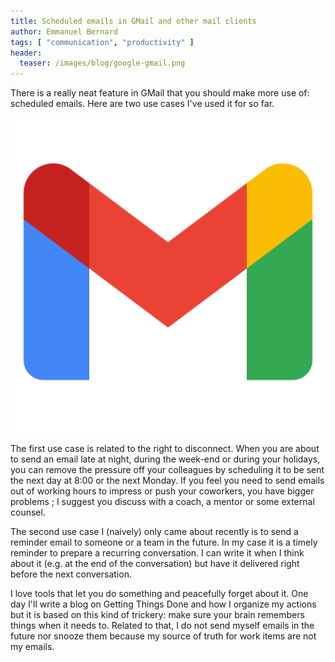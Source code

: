 ```yaml
---
title: Scheduled emails in GMail and other mail clients
author: Emmanuel Bernard
tags: [ "communication", "productivity" ]
header:
  teaser: /images/blog/google-gmail.png
---
```

There is a really neat feature in GMail that you should make more use of: scheduled emails.
Here are two use cases I've used it for so far.

![](/images/blog/google-gmail.png)

The first use case is related to the right to disconnect.
When you are about to send an email late at night, during the week-end or during your holidays, you can remove the pressure off your colleagues by scheduling it to be sent the next day at 8:00 or the next Monday.
If you feel you need to send emails out of working hours to impress or push your coworkers, you have bigger problems ; I suggest you discuss with a coach, a mentor or some external counsel.

The second use case I (naively) only came about recently is to send a reminder email to someone or a team in the future.
In my case it is a timely reminder to prepare a recurring conversation.
I can write it when I think about it (e.g. at the end of the conversation) but have it delivered right before the next conversation.

I love tools that let you do something and peacefully forget about it.
One day I'll write a blog on Getting Things Done and how I organize my actions but it is based on this kind of trickery: make sure your brain remembers things when it needs to.
Related to that, I do not send myself emails in the future nor snooze them because my source of truth for work items are not my emails.
